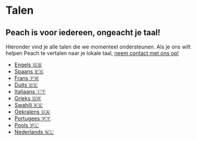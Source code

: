 # Talen

## Peach is voor iedereen, ongeacht je taal!

Hieronder vind je alle talen die we momenteel ondersteunen.
Als je ons wilt helpen Peach te vertalen naar je lokale taal, [neem contact met ons op!](mailto:hello@peachbitcoin.com)

- [Engels 🇬🇧](/)
- [Spaans 🇪🇸](/es)
- [Frans 🇫🇷](/fr)
- [Duits 🇩🇪](/de)
- [Italiaans 🇮🇹](/it)
- [Grieks 🇬🇷](/el)
- [Swahili 🇰🇪](/sw)
- [Oekraïens 🇺🇦](/uk)
- [Portugees 🇵🇹](/pt)
- [Pools 🇵🇱](/pl)
- [Nederlands 🇳🇱](/nl)

